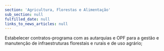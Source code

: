 ```yaml
---
section: 'Agricultura, Florestas e Alimentação'
sub_section: null
fulfilled_date: null
links_to_news_articles: null
---
```


Estabelecer contratos-programa com as autarquias e OPF para a gestão e manutenção de infraestruturas florestais e rurais e de uso agrário;